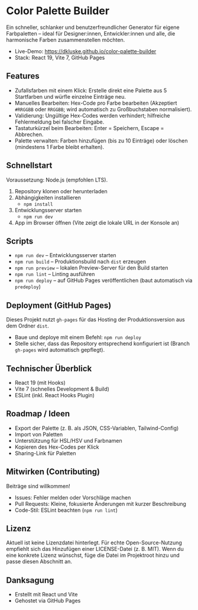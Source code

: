 # Color Palette Builder

Ein schneller, schlanker und benutzerfreundlicher Generator für eigene Farbpaletten – ideal für Designer:innen,
Entwickler:innen und alle, die harmonische Farben zusammenstellen möchten.

- Live-Demo: https://dkluske.github.io/color-palette-builder
- Stack: React 19, Vite 7, GitHub Pages

## Features

- Zufallsfarben mit einem Klick: Erstelle direkt eine Palette aus 5 Startfarben und würfle einzelne Einträge neu.
- Manuelles Bearbeiten: Hex-Code pro Farbe bearbeiten (Akzeptiert `#RRGGBB` oder `RRGGBB`; wird automatisch zu
  Großbuchstaben normalisiert).
- Validierung: Ungültige Hex-Codes werden verhindert; hilfreiche Fehlermeldung bei falscher Eingabe.
- Tastaturkürzel beim Bearbeiten: Enter = Speichern, Escape = Abbrechen.
- Palette verwalten: Farben hinzufügen (bis zu 10 Einträge) oder löschen (mindestens 1 Farbe bleibt erhalten).

## Schnellstart

Voraussetzung: Node.js (empfohlen LTS).

1. Repository klonen oder herunterladen
2. Abhängigkeiten installieren
    - `npm install`
3. Entwicklungsserver starten
    - `npm run dev`
4. App im Browser öffnen (Vite zeigt die lokale URL in der Konsole an)

## Scripts

- `npm run dev` – Entwicklungsserver starten
- `npm run build` – Produktionsbuild nach `dist` erzeugen
- `npm run preview` – lokalen Preview-Server für den Build starten
- `npm run lint` – Linting ausführen
- `npm run deploy` – auf GitHub Pages veröffentlichen (baut automatisch via `predeploy`)

## Deployment (GitHub Pages)

Dieses Projekt nutzt `gh-pages` für das Hosting der Produktionsversion aus dem Ordner `dist`.

- Baue und deploye mit einem Befehl: `npm run deploy`
- Stelle sicher, dass das Repository entsprechend konfiguriert ist (Branch `gh-pages` wird automatisch gepflegt).

## Technischer Überblick

- React 19 (mit Hooks)
- Vite 7 (schnelles Development & Build)
- ESLint (inkl. React Hooks Plugin)

## Roadmap / Ideen

- Export der Palette (z. B. als JSON, CSS-Variablen, Tailwind-Config)
- Import von Paletten
- Unterstützung für HSL/HSV und Farbnamen
- Kopieren des Hex-Codes per Klick
- Sharing-Link für Paletten

## Mitwirken (Contributing)

Beiträge sind willkommen!

- Issues: Fehler melden oder Vorschläge machen
- Pull Requests: Kleine, fokusierte Änderungen mit kurzer Beschreibung
- Code-Stil: ESLint beachten (`npm run lint`)

## Lizenz

Aktuell ist keine Lizenzdatei hinterlegt. Für echte Open-Source-Nutzung empfiehlt sich das Hinzufügen einer
LICENSE-Datei (z. B. MIT). Wenn du eine konkrete Lizenz wünschst, füge die Datei im Projektroot hinzu und passe diesen
Abschnitt an.

## Danksagung

- Erstellt mit React und Vite
- Gehostet via GitHub Pages